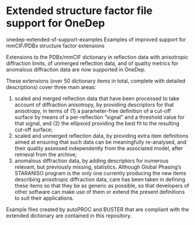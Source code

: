 # Extended structure factor file support for OneDep

onedep-extended-sf-support-examples
Examples of improved support for mmCIF/PDBx structure factor extensions

Extensions to the PDBx/mmCIF dictionary in reflection data with anisotropic diffraction limits, of unmerged reflection data, and of quality metrics for anomalous diffraction data are now supported in OneDep.

These extensions (over 50 dictionary items in total, complete with detailed descriptions) cover three main areas:
1.	scaled and merged reflection data that have been processed to take account of diffraction anisotropy, by providing descriptors for that anisotropy, in terms of (1) a parameter-free definition of a cut-off surface by means of a per-reflection “signal” and a threshold value for that signal, and (2) the ellipsoid providing the best fit to the resulting cut-off surface;
2.	scaled and unmerged reflection data, by providing extra item definitions aimed at ensuring that such data can be meaningfully re-analysed, and their quality assessed independently from the associated model, after retrieval from the archive;
3.	anomalous diffraction data, by adding descriptors for numerous relevant, but previously missing, statistics.
Although Global Phasing’s STARANISO program is the only one currently producing the new items describing anisotropic diffraction data, care has been taken in defining these items so that they be as generic as possible, so that developers of other software can make use of them or extend the present definitions to suit their applications.

Example files created by autoPROC and BUSTER that are compliant with the extended dictionary are contained in this repository.


